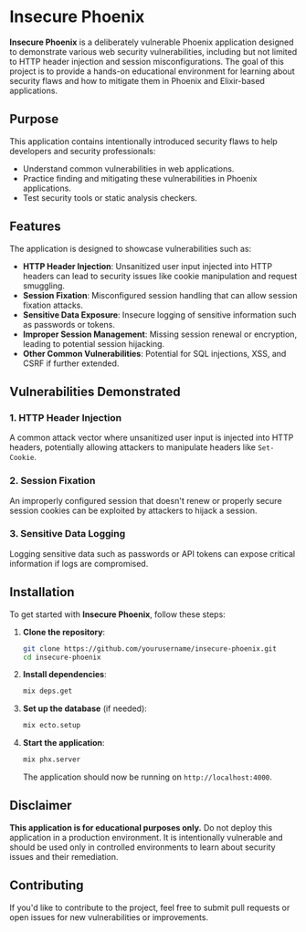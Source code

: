 # Insecure Phoenix

**Insecure Phoenix** is a deliberately vulnerable Phoenix application designed to demonstrate various web security vulnerabilities, including but not limited to HTTP header injection and session misconfigurations. The goal of this project is to provide a hands-on educational environment for learning about security flaws and how to mitigate them in Phoenix and Elixir-based applications.

## Purpose

This application contains intentionally introduced security flaws to help developers and security professionals:

- Understand common vulnerabilities in web applications.
- Practice finding and mitigating these vulnerabilities in Phoenix applications.
- Test security tools or static analysis checkers.

## Features

The application is designed to showcase vulnerabilities such as:

- **HTTP Header Injection**: Unsanitized user input injected into HTTP headers can lead to security issues like cookie manipulation and request smuggling.
- **Session Fixation**: Misconfigured session handling that can allow session fixation attacks.
- **Sensitive Data Exposure**: Insecure logging of sensitive information such as passwords or tokens.
- **Improper Session Management**: Missing session renewal or encryption, leading to potential session hijacking.
- **Other Common Vulnerabilities**: Potential for SQL injections, XSS, and CSRF if further extended.

## Vulnerabilities Demonstrated

### 1. HTTP Header Injection
A common attack vector where unsanitized user input is injected into HTTP headers, potentially allowing attackers to manipulate headers like `Set-Cookie`.

### 2. Session Fixation
An improperly configured session that doesn't renew or properly secure session cookies can be exploited by attackers to hijack a session.

### 3. Sensitive Data Logging
Logging sensitive data such as passwords or API tokens can expose critical information if logs are compromised.

## Installation

To get started with **Insecure Phoenix**, follow these steps:

1. **Clone the repository**:

   ```bash
   git clone https://github.com/yourusername/insecure-phoenix.git
   cd insecure-phoenix
   ```

2. **Install dependencies**:

   ```bash
   mix deps.get
   ```

3. **Set up the database** (if needed):

   ```bash
   mix ecto.setup
   ```

4. **Start the application**:

   ```bash
   mix phx.server
   ```

   The application should now be running on `http://localhost:4000`.


## Disclaimer

**This application is for educational purposes only.** Do not deploy this application in a production environment. It is intentionally vulnerable and should be used only in controlled environments to learn about security issues and their remediation.

## Contributing

If you'd like to contribute to the project, feel free to submit pull requests or open issues for new vulnerabilities or improvements.

